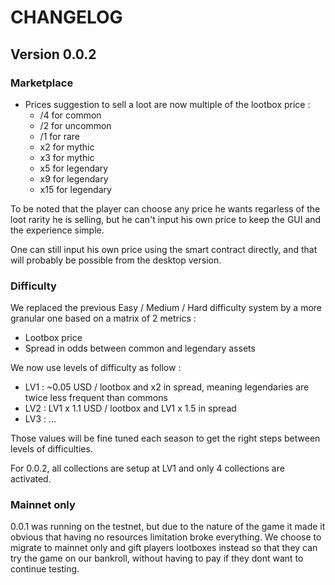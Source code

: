 # CHANGELOG

## Version 0.0.2

### Marketplace

- Prices suggestion to sell a loot are now multiple of the lootbox price :
  - /4 for common
  - /2 for uncommon
  - /1 for rare
  - x2 for mythic
  - x3 for mythic
  - x5 for legendary
  - x9 for legendary
  - x15 for legendary

To be noted that the player can choose any price he wants regarless of the loot rarity he is selling, but he can't input his own price to keep the GUI and the experience simple.

One can still input his own price using the smart contract directly, and that will probably be possible from the desktop version.

### Difficulty

We replaced the previous Easy / Medium / Hard difficulty system by a more granular one based on a matrix of 2 metrics :

- Lootbox price
- Spread in odds between common and legendary assets

We now use levels of difficulty as follow :

- LV1 : ~0.05 USD / lootbox and x2 in spread, meaning legendaries are twice less frequent than commons
- LV2 : LV1 x 1.1 USD / lootbox and LV1 x 1.5 in spread
- LV3 : ...

Those values will be fine tuned each season to get the right steps between levels of difficulties.

For 0.0.2, all collections are setup at LV1 and only 4 collections are activated.

### Mainnet only

0.0.1 was running on the testnet, but due to the nature of the game it made it obvious that having no resources limitation broke everything.
We choose to migrate to mainnet only and gift players lootboxes instead so that they can try the game on our bankroll, without having to pay if they dont want to continue testing.
